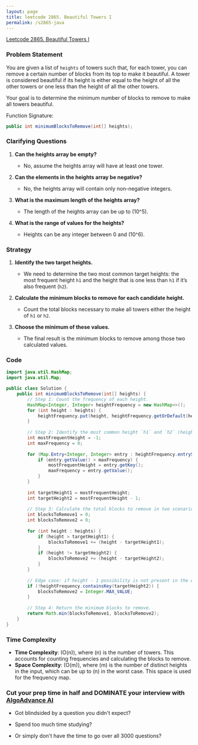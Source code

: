 ```yaml
---
layout: page
title: leetcode 2865. Beautiful Towers I
permalink: /s2865-java
---
```

[Leetcode 2865. Beautiful Towers I](https://algoadvance.github.io/algoadvance/l2865)
### Problem Statement

You are given a list of `heights` of towers such that, for each tower, you can remove a certain number of blocks from its top to make it beautiful. A tower is considered beautiful if its height is either equal to the height of all the other towers or one less than the height of all the other towers.

Your goal is to determine the minimum number of blocks to remove to make all towers beautiful.

Function Signature:
```java
public int minimumBlocksToRemove(int[] heights);
```

### Clarifying Questions

1. **Can the heights array be empty?**
   - No, assume the heights array will have at least one tower.
   
2. **Can the elements in the heights array be negative?**
   - No, the heights array will contain only non-negative integers.

3. **What is the maximum length of the heights array?**
   - The length of the heights array can be up to \(10^5\).

4. **What is the range of values for the heights?**
   - Heights can be any integer between 0 and \(10^6\).

### Strategy

1. **Identify the two target heights.**
   - We need to determine the two most common target heights: the most frequent height `h1` and the height that is one less than `h1` if it’s also frequent (`h2`).

2. **Calculate the minimum blocks to remove for each candidate height.**
   - Count the total blocks necessary to make all towers either the height of `h1` or `h2`.

3. **Choose the minimum of these values.**
   - The final result is the minimum blocks to remove among those two calculated values.

### Code

```java
import java.util.HashMap;
import java.util.Map;

public class Solution {
    public int minimumBlocksToRemove(int[] heights) {
        // Step 1: Count the frequency of each height.
        HashMap<Integer, Integer> heightFrequency = new HashMap<>();
        for (int height : heights) {
            heightFrequency.put(height, heightFrequency.getOrDefault(height, 0) + 1);
        }
        
        // Step 2: Identify the most common height `h1` and `h2` (height-1 if present).
        int mostFrequentHeight = -1;
        int maxFrequency = 0;
        
        for (Map.Entry<Integer, Integer> entry : heightFrequency.entrySet()) {
            if (entry.getValue() > maxFrequency) {
                mostFrequentHeight = entry.getKey();
                maxFrequency = entry.getValue();
            }
        }
        
        int targetHeight1 = mostFrequentHeight;
        int targetHeight2 = mostFrequentHeight - 1;
        
        // Step 3: Calculate the total blocks to remove in two scenarios.
        int blocksToRemove1 = 0;
        int blocksToRemove2 = 0;
        
        for (int height : heights) {
            if (height > targetHeight1) {
                blocksToRemove1 += (height - targetHeight1);
            }
            if (height != targetHeight2) {
                blocksToRemove2 += (height - targetHeight2);
            }
        }
        
        // Edge case: if height - 1 possibility is not present in the original list
        if (!heightFrequency.containsKey(targetHeight2)) {
            blocksToRemove2 = Integer.MAX_VALUE;
        }
        
        // Step 4: Return the minimum blocks to remove.
        return Math.min(blocksToRemove1, blocksToRemove2);
    }
}
```

### Time Complexity

- **Time Complexity**: \(O(n)\), where \(n\) is the number of towers. This accounts for counting frequencies and calculating the blocks to remove.
- **Space Complexity**: \(O(m)\), where \(m\) is the number of distinct heights in the input, which can be up to \(n\) in the worst case. This space is used for the frequency map.


### Cut your prep time in half and DOMINATE your interview with [AlgoAdvance AI](https://algoAdvance.com)

- Got blindsided by a question you didn't expect?

- Spend too much time studying?

- Or simply don't have the time to go over all 3000 questions?

